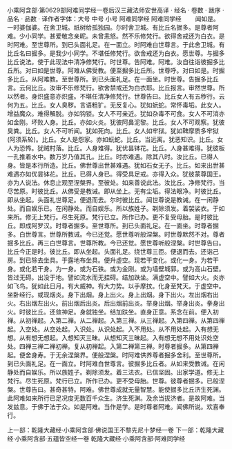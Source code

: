 小乘阿含部·第0629部阿难同学经一卷后汉三藏法师安世高译
· 经名 · 卷数 · 跋序
· 品名 · 品数 · 译作者字体：大号 中号 小号
阿难同学经
阿难同学经
　　闻如是。一时婆伽婆。在舍卫城。祇树给孤独园。尔时舍卫城。有比丘名掘多。是尊者阿难。少小同学。甚爱敬念亲昵。未曾恚怒。然不乐修梵行。欲得舍戒还为白衣。是时阿难。至世尊所。到已头面礼足。在一面立。时阿难白世尊言。于此舍卫城。有比丘名曰掘多。是我少小同学。不堪任修梵行。欲舍戒还为白衣。愿世尊。与掘多比丘说法。使于此现法中清净修梵行。时世尊。告阿难。阿难。汝自往诣彼掘多比丘所。对曰如是世尊。阿难从佛受教。便至掘多比丘所。世尊呼。对曰如是。时掘多比丘。从阿难教。至世尊所。到已头面礼足。在一面坐。时世尊。告掘多比丘言。云何比丘。汝审不乐修梵行。欲舍禁戒还为白衣耶。比丘报言。审然世尊。所以然者。身炽盛意亦炽盛。不堪任清净修梵行。世尊告曰。比丘女人有五秽行。云何为五。比丘。女人臭秽。言语粗犷。无反复心。犹如蚖蛇。常怀毒垢。此女人。增益魔众。难得解脱。亦如钩锁。女人不可亲近。犹如杂毒不可食。女人不可消亦如金刚。坏败人身。比丘。亦如火炎。犹彼阿鼻泥黎。比丘。女人不可观察。犹彼臭粪。比丘。女人不可听闻。犹如死向。比丘。女人如牢狱。犹如鞞摩质多牢狱(阿须系轮)。比丘。女人是怨家。亦如蚖蛇。比丘。当远离。犹恶知识。比丘。女人为恐怖。犹贼村落。比丘。人身难得。犹优昙钵花。比丘。人身甚难得。犹彼板一孔推着水中。数万岁乃值其孔。比丘。时亦难遇。除其八时。汝比丘。已得人身。皆是本行所造。比丘。佛世尊出世甚难遇。犹如石女无子。比丘。如来出世甚难遇亦如优昙钵花。比丘。已得人身已。得受具足戒。亦得入众。犹彼蒙尊国王。亦为人说法。休息止观至涅槃界。至彼处。如来善说此法。汝比丘。净修梵行。当尽苦原。时彼比丘。从佛受是教诫。即从坐上。无有尘垢。得法眼净。时彼比丘。即从坐起。头面礼世尊足。便退而去。尔时彼比丘。闻世尊说是教诫。在一闲静处。而自娱乐已。在闲静处。而自娱乐。所以族姓子。剃除须发。着袈裟衣。于如来所。修无上梵行。尽生死原。梵行已立。所作已办。更不复受母胎。是时彼比丘。即成阿罗汉。时尊者掘多。至世尊所。到已头面礼足。在一面坐。时尊者掘多。白世尊言。世尊所教诫。今已还觉。愿世尊听般涅槃。时世尊默然不对。尊者掘多比丘。再三白世尊言。世尊所教。今已还觉。愿世尊听般涅槃。时世尊告曰。比丘今正是时。彼比丘。即从坐起。头面礼足。绕世尊三匝。便退而去。还诣己房。到已除去坐具。于露地布坐具。便升虚空。现若干变化。或化一身。为若干身。或化若干身。为一身。或为石铁。或为金刚。或为墙壁城郭。或为高山石壁。皆过无碍。出没于地。譬如流水而无挂碍。结加趺坐。满虚空中。譬如大火。炎亦如飞鸟。犹如此日月。有大威神。有大力势。以手摩抆。化身至梵天。于虚空中。坐卧经行。或现烟炎。身下出烟。身上出火。身上出烟。身下出火。左出烟右出火。右出烟左出火。前出烟后出炎。后出烟前出炎。举身出烟。举身出炎。拳身出火。时彼比丘。还敛神足。身就独坐。结加趺坐。直身正意。系念在前。便入初禅。从初禅起。入第二禅。从二禅起。入第三禅。从三禅起。入第四禅。从第四禅起。入空处。从空处起。入识处。从识处起。入不用处。从不用处起。入有想无想。从有想无想起。入想知灭三昧。从想知灭三昧起。入有想无想不用处识处空处。四禅三禅二禅初禅。复从初禅起。入第二禅第三禅。时尊者掘多。从第四禅起。便舍身寿。于无余涅槃界。便般涅槃。时阿难供养尊者掘多舍利。至世尊所。到已头面礼足。在一面立。时阿难白世尊言。彼掘多比丘者。从如来受教诫。在闲静处而自娱乐。所以族姓子。剃除须发。着三法衣。已信坚固。出家学道。修无上梵行。尽生死原。梵行已立。所作已办。更不受母胎。世尊。彼尊者掘多。已般涅槃。世尊告曰。甚奇甚特。阿难。佛世尊成就无量智慧。能使掘多比丘济生死渊。此阿难如来所行已足况度无数百千众生。济生死渊。及余当拔济者。是故阿难。当发兹意。于佛于法于众。如是阿难。当作是学。是时尊者阿难。闻佛所说。欢喜奉行。

上一部：乾隆大藏经·小乘阿含部·佛说国王不黎先尼十梦经一卷
下一部：乾隆大藏经·小乘阿含部·五蕴皆空经一卷
乾隆大藏经·小乘阿含部·阿难同学经